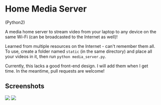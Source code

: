 # Home Media Server
(Python2)

A media home server to stream video from your laptop to any device on the same Wi-Fi
(can be broadcasted to the Internet as well)!

Learned from multiple resources on the Internet - can't remember them all.
To use, create a folder named `static` (in the same directory) and place all your
videos in it, then run
`python media_server.py`.

Currently, this lacks a good front-end design. I will add them when I get time.
In the meantime, pull requests are welcome!

## Screenshots

<img src="https://user-images.githubusercontent.com/8960296/32135160-586dd54a-bbf2-11e7-891f-02039f32d0a1.png" />

<img src="https://user-images.githubusercontent.com/8960296/32135161-58899ef6-bbf2-11e7-8a0c-9cf059514f45.png" />
